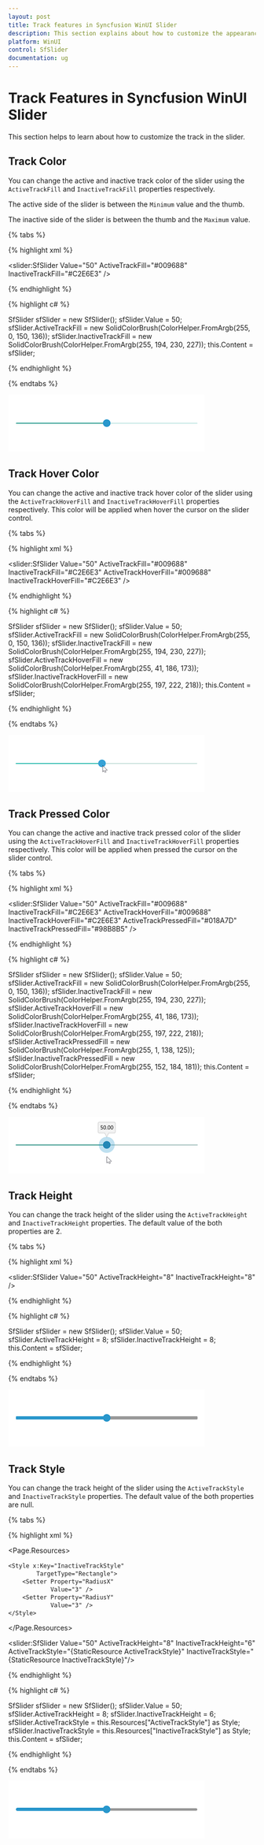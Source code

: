 ```yaml
---
layout: post
title: Track features in Syncfusion WinUI Slider
description: This section explains about how to customize the appearance of the track in Syncfusion WinUI Slider.
platform: WinUI
control: SfSlider
documentation: ug
---
```


# Track Features in Syncfusion WinUI Slider

This section helps to learn about how to customize the track in the slider.

## Track Color

You can change the active and inactive track color of the slider using the `ActiveTrackFill` and `InactiveTrackFill` properties respectively.

The active side of the slider is between the `Minimum` value and the thumb.

The inactive side of the slider is between the thumb and the `Maximum` value.

{% tabs %}

{% highlight xml %}

<slider:SfSlider Value="50"
                 ActiveTrackFill="#009688"
                 InactiveTrackFill="#C2E6E3" />

{% endhighlight %}

{% highlight c# %}

SfSlider sfSlider = new SfSlider();
sfSlider.Value = 50;
sfSlider.ActiveTrackFill = new SolidColorBrush(ColorHelper.FromArgb(255, 0, 150, 136));
sfSlider.InactiveTrackFill = new SolidColorBrush(ColorHelper.FromArgb(255, 194, 230, 227));
this.Content = sfSlider;

{% endhighlight %}

{% endtabs %}

![slider with active and inactive track color](images/track/slider-activeInactiveFill.png)

## Track Hover Color

You can change the active and inactive track hover color of the slider using the `ActiveTrackHoverFill` and `InactiveTrackHoverFill` properties respectively. This color will be applied when hover the cursor on the slider control.

{% tabs %}

{% highlight xml %}

<slider:SfSlider Value="50"
                 ActiveTrackFill="#009688"
                 InactiveTrackFill="#C2E6E3"
                 ActiveTrackHoverFill="#009688"
                 InactiveTrackHoverFill="#C2E6E3" />

{% endhighlight %}

{% highlight c# %}

SfSlider sfSlider = new SfSlider();
sfSlider.Value = 50;
sfSlider.ActiveTrackFill = new SolidColorBrush(ColorHelper.FromArgb(255, 0, 150, 136));
sfSlider.InactiveTrackFill = new SolidColorBrush(ColorHelper.FromArgb(255, 194, 230, 227));
sfSlider.ActiveTrackHoverFill = new SolidColorBrush(ColorHelper.FromArgb(255, 41, 186, 173));
sfSlider.InactiveTrackHoverFill = new SolidColorBrush(ColorHelper.FromArgb(255, 197, 222, 218));
this.Content = sfSlider;

{% endhighlight %}

{% endtabs %}

![slider with active and inactive track hover color](images/track/slider-activeInactiveHoverFill.png)

## Track Pressed Color

You can change the active and inactive track pressed color of the slider using the `ActiveTrackHoverFill` and `InactiveTrackHoverFill` properties respectively. This color will be applied when pressed the cursor on the slider control.

{% tabs %}

{% highlight xml %}

<slider:SfSlider Value="50"
                 ActiveTrackFill="#009688"
                 InactiveTrackFill="#C2E6E3"
                 ActiveTrackHoverFill="#009688"
                 InactiveTrackHoverFill="#C2E6E3"
                 ActiveTrackPressedFill="#018A7D"
                 InactiveTrackPressedFill="#98B8B5"  />

{% endhighlight %}

{% highlight c# %}

SfSlider sfSlider = new SfSlider();
sfSlider.Value = 50;
sfSlider.ActiveTrackFill = new SolidColorBrush(ColorHelper.FromArgb(255, 0, 150, 136));
sfSlider.InactiveTrackFill = new SolidColorBrush(ColorHelper.FromArgb(255, 194, 230, 227));
sfSlider.ActiveTrackHoverFill = new SolidColorBrush(ColorHelper.FromArgb(255, 41, 186, 173));
sfSlider.InactiveTrackHoverFill = new SolidColorBrush(ColorHelper.FromArgb(255, 197, 222, 218));
sfSlider.ActiveTrackPressedFill = new SolidColorBrush(ColorHelper.FromArgb(255, 1, 138, 125));
sfSlider.InactiveTrackPressedFill = new SolidColorBrush(ColorHelper.FromArgb(255, 152, 184, 181));
this.Content = sfSlider;

{% endhighlight %}

{% endtabs %}

![slider with active and inactive track pressed color](images/track/slider-activeInactivePressedFill.png)

## Track Height

You can change the track height of the slider using the `ActiveTrackHeight` and `InactiveTrackHeight` properties. The default value of the both properties are 2.

{% tabs %}

{% highlight xml %}

<slider:SfSlider Value="50"
                 ActiveTrackHeight="8"
                 InactiveTrackHeight="8"  />

{% endhighlight %}

{% highlight c# %}

SfSlider sfSlider = new SfSlider();
sfSlider.Value = 50;
sfSlider.ActiveTrackHeight = 8;
sfSlider.InactiveTrackHeight = 8;
this.Content = sfSlider;

{% endhighlight %}

{% endtabs %}

![slider with active and inactive track color](images/track/slider-activeInactiveTrackHeight.png)

## Track Style

You can change the track height of the slider using the `ActiveTrackStyle` and `InactiveTrackStyle` properties. The default value of the both properties are null.

{% tabs %}

{% highlight xml %}

<Page.Resources>
    <Style x:Key="ActiveTrackStyle"
            TargetType="Rectangle">
        <Setter Property="RadiusX"
                Value="4" />
        <Setter Property="RadiusY"
                Value="4" />
    </Style>

    <Style x:Key="InactiveTrackStyle"
            TargetType="Rectangle">
        <Setter Property="RadiusX"
                Value="3" />
        <Setter Property="RadiusY"
                Value="3" />
    </Style>
</Page.Resources>
    
<slider:SfSlider Value="50"
                 ActiveTrackHeight="8"
                 InactiveTrackHeight="6"
                 ActiveTrackStyle="{StaticResource ActiveTrackStyle}"
                 InactiveTrackStyle="{StaticResource InactiveTrackStyle}"/>

{% endhighlight %}

{% highlight c# %}

SfSlider sfSlider = new SfSlider();
sfSlider.Value = 50;
sfSlider.ActiveTrackHeight = 8;
sfSlider.InactiveTrackHeight = 6;
sfSlider.ActiveTrackStyle = this.Resources["ActiveTrackStyle"] as Style;
sfSlider.InactiveTrackStyle = this.Resources["InactiveTrackStyle"] as Style;
this.Content = sfSlider;

{% endhighlight %}

{% endtabs %}

![slider with active and inactive track color](images/track/slider-activeInactiveTrackStyle.png)